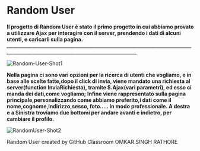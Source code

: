 # Random User

**Il progetto di Random User è stato il primo progetto in cui abbiamo provato a utilizzare Ajax per interagire con il server, prendendo i dati di alcuni utenti, e caricarli sulla pagina.**
*_____________________________________________________________________________________________________________________________________*

![Random-User-Shot1](https://user-images.githubusercontent.com/61886825/80997678-f5700880-8e41-11ea-9a0b-ccc9267fb517.PNG)








**Nella pagina ci sono vari opzioni per la ricerca di utenti che vogliamo, e in base alle scelte fatte,dopo il click di invia, viene mandato una richiesta al server(function InviaRichiesta), tramite $.Ajax(vari parametri), ed esso ci manda dei dati,come vogliamo; Infine viene rappresentato sulla pagina principale,personalizzando come abbiamo preferito,i dati come il nome,cognome,indirizzo,sesso, foto..... in modo professionale. A destra e a Sinistra troviamo due bottomi per andare avanti e indietro, per cambiare il profilo.**

![RandomUser-Shot2](https://user-images.githubusercontent.com/61886825/80997978-77f8c800-8e42-11ea-9700-a87c970c147e.PNG)



Random User  created by GitHub Classroom OMKAR SINGH RATHORE
